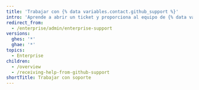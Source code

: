 ```yaml
---
title: 'Trabajar con {% data variables.contact.github_support %}'
intro: 'Aprende a abrir un ticket y proporciona al equipo de {% data variables.contact.enterprise_support %} la información que necesitan para resolver tus problemas.'
redirect_from:
  - /enterprise/admin/enterprise-support
versions:
  ghes: '*'
  ghae: '*'
topics:
  - Enterprise
children:
  - /overview
  - /receiving-help-from-github-support
shortTitle: Trabajar con soporte
---
```


